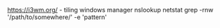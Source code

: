 https://i3wm.org/ - tiling windows manager
nslookup
netstat
grep -rnw '/path/to/somewhere/' -e 'pattern'

